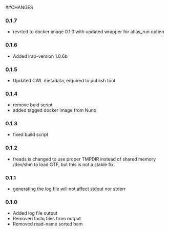 ##CHANGES

### 0.1.7 
* revrted to docker image 0.1.3 with updated wrapper for atlas_run option
### 0.1.6 
* Added irap-version 1.0.6b
### 0.1.5
* Updated CWL metadata, erquired to publish tool
### 0.1.4
* remove buid script
* added tagged docker image from Nuno

### 0.1.3
* fixed build script

### 0.1.2
* freads is changed to use proper TMPDIR instead of shared memory /dev/shm to load GTF, but this is not a stable fix.

### 0.1.1
* generating the log file will not affect stdout nor stderr

### 0.1.0
* Added log file output
* Removed fastq files from output
* Removed read-name sorted bam
